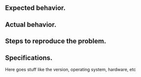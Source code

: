 ## Expected behavior.



## Actual behavior.



## Steps to reproduce the problem.



## Specifications.
Here goes stuff like the version, operating system, hardware, etc
